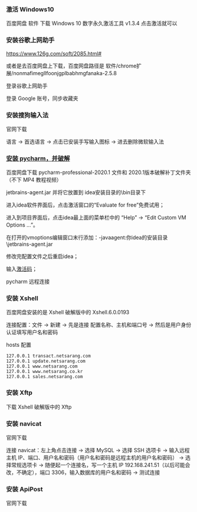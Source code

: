 
### 激活 Windows10  

百度网盘 软件 下载 Windows 10 数字永久激活工具 v1.3.4 点击激活就可以   


### 安装谷歌上网助手  

https://www.126g.com/soft/2085.html#  

或者是去百度网盘上下载，百度网盘路径是 软件/chrome扩展/nonmafimegllfoonjgplbabhmgfanaka-2.5.8  

登录谷歌上网助手  

登录 Google 账号，同步收藏夹  


### 安装搜狗输入法

官网下载  

语言 -> 首选语言 -> 点击已安装手写输入图标 -> 进去删除微软输入法  


### [安装 pycharm，并破解](https://mp.weixin.qq.com/s/9t1ywO13IVwWN5tUmKpD5g)     

百度网盘下载 pycharm-professional-2020.1 文件和 2020.1版本破解补丁文件夹（不下 MP4 教程视频）  

jetbrains-agent.jar 并将它放置到 idea安装目录的\bin目录下  

进入idea软件界面后，点击激活窗口的“Evaluate for free”免费试用；  

进入到项目界面后，点击idea最上面的菜单栏中的 “Help” -> “Edit Custom VM Options …”。   

在打开的vmoptions编辑窗口末行添加：-javaagent:你idea的安装目录\jetbrains-agent.jar  

修改完配置文件之后重启idea；  

输入[激活码](https://github.com/yananma/python_web/blob/main/%E4%B8%8D%E5%B8%B8%E7%94%A8/%E5%85%B6%E4%BB%96/pycharm%E6%BF%80%E6%B4%BB%E7%A0%81.md)；
  

pycharm 远程连接  




### 安装 Xshell  

百度网盘安装的是 Xshell 破解版中的 Xshell.6.0.0193  

连接配置：文件 -> 新建 -> 先是连接 配置名称、主机和端口号 -> 然后是用户身份认证填写用户名和密码  

hosts 配置  

```
127.0.0.1 transact.netsarang.com
127.0.0.1 update.netsarang.com
127.0.0.1 www.netsarang.com
127.0.0.1 www.netsarang.co.kr
127.0.0.1 sales.netsarang.com
```


### 安装 Xftp  

下载 Xshell 破解版中的 Xftp  


### 安装 navicat  

官网下载  

连接 navicat：左上角点击连接 -> 选择 MySQL -> 选择 SSH 选项卡 -> 输入远程主机 IP、端口、用户名和密码（用户名和密码是远程主机的用户名和密码） -> 选择常规选项卡 -> 随便起一个连接名，写一个主机 IP 192.168.241.51（以后可能会改，不确定），端口 3306，输入数据库的用户名和密码 -> 测试连接   



### 安装 ApiPost  

官网下载  







